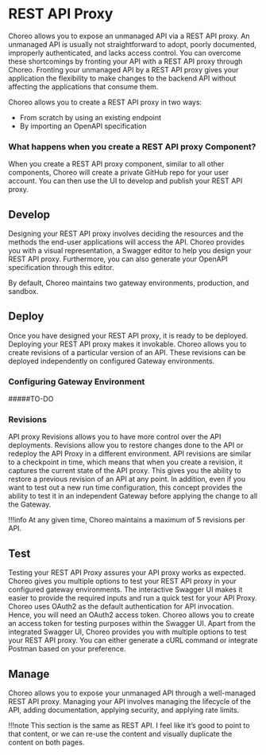 # REST API Proxy

Choreo allows you to expose an unmanaged API via a REST API proxy. An unmanaged API is usually not straightforward to adopt, poorly documented, improperly authenticated, and lacks access control. You can overcome these shortcomings by fronting your API with a REST API proxy through Choreo. Fronting your unmanaged API by a REST API proxy gives your application the flexibility to make changes to the backend API without affecting the applications that consume them.

Choreo allows you to create a REST API proxy in two ways:
- From scratch by using an existing endpoint
- By importing an OpenAPI specification

### What happens when you create a REST API proxy Component?

When you create a REST API proxy component, similar to all other components, Choreo will create a private GitHub repo for your user account. You can then use the UI to develop and publish your REST API proxy. 


## Develop

Designing your REST API proxy involves deciding the resources and the methods the end-user applications will access the API. Choreo provides you with a visual representation, a Swagger editor to help you design your REST API proxy. Furthermore, you can also generate your OpenAPI specification through this editor.

By default, Choreo maintains two gateway environments, production, and sandbox. 

## Deploy

Once you have designed your REST API proxy, it is ready to be deployed. Deploying your REST API proxy makes it invokable. 
Choreo allows you to create revisions of a particular version of an API. These revisions can be deployed independently on configured Gateway environments. 

### Configuring Gateway Environment

#####TO-DO

### Revisions
API proxy Revisions allows you to have more control over the API deployments. Revisions allow you to restore changes done to the API or redeploy the API Proxy in a different environment. API revisions are similar to a checkpoint in time, which means that when you create a revision, it captures the current state of the API proxy. This gives you the ability to restore a previous revision of an API at any point. In addition, even if you want to test out a new run time configuration, this concept provides the ability to test it in an independent Gateway before applying the change to all the Gateway.

!!!info
    At any given time, Choreo maintains a maximum of 5 revisions per API.


## Test
Testing your REST API Proxy assures your API proxy works as expected. Choreo gives you multiple options to test your REST API proxy in your configured gateway environments. The interactive Swagger UI makes it easier to provide the required inputs and run a quick test for your API Proxy. 
Choreo uses OAuth2 as the default authentication for API invocation. Hence, you will need an OAuth2 access token. Choreo allows you to create an access token for testing purposes within the Swagger UI. 
Apart from the integrated Swagger UI, Choreo provides you with multiple options to test your REST API proxy. You can either generate a cURL command or integrate Postman based on your preference.

## Manage

Choreo allows you to expose your unmanaged API through a well-managed REST API proxy. 
Managing your API involves managing the lifecycle of the API, adding documentation, applying security, and applying rate limits.  

!!!note
    This section is the same as REST API. I feel like it’s good to point to that content, or we can re-use the content and visually duplicate the content on both pages. 

